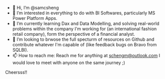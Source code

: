 - 👋 Hi, I’m @samcsheng
- 👀 I’m interested in everything to do with BI Softwares, particularly MS Power Platform Apps.
- 🌱 I’m currently learning Dax and Data Modelling,
      and solving real-world problems within the company I'm working for (an international fashion retail company),
      form the perspective of a financial analyst.
- 💞️ I’m looking to brwose the full specturm of resources on Github and contribute whatever I'm capable of (like feedback bugs on Bravo from SQLBI).
- 📫 How to reach me: Reach me for anything at schengm@outlook.com
      I would love to meet with anyone on the same journey ;)
      
Cheersss!!

<!---
samcsheng/samcsheng is a ✨ special ✨ repository because its `README.md` (this file) appears on your GitHub profile.
You can click the Preview link to take a look at your changes.
--->
